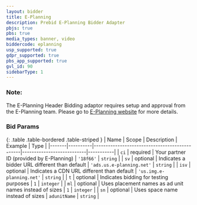 ```yaml
---
layout: bidder
title: E-Planning
description: Prebid E-Planning Bidder Adapter
pbjs: true
pbs: true
media_types: banner, video
biddercode: eplanning
usp_supported: true
gdpr_supported: true
pbs_app_supported: true
gvl_id: 90
sidebarType: 1
---
```




### Note:
The E-Planning Header Bidding adaptor requires setup and approval from the E-Planning team. Please go to [E-Planning website](http://www.e-planning.net) for more details.

### Bid Params

{: .table .table-bordered .table-striped }
| Name  | Scope    | Description                                   | Example                   | Type      |
|-------|----------|-----------------------------------------------|---------------------------|-----------|
| `ci`  | required | Your partner ID (provided by E-Planning)      | `'18f66'`                 | `string`  |
| `sv`  | optional | Indicates a bidder URL different than default | `'ads.us.e-planning.net'` | `string`  |
| `isv` | optional | Indicates a CDN URL different than default    | `'us.img.e-planning.net'` | `string`  |
| `t`   | optional | Indicates bidding for testing purposes        | `1`                       | `integer` |
| `ml`  | optional | Uses placement names as ad unit names instead of sizes | `1`              | `integer` |
| `sn`  | optional | Uses space name instead of sizes              | `adunitName`              | `string`  |
